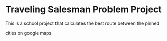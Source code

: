 # Traveling Salesman Problem Project

This is a school project that calculates the best route between the pinned

cities on google maps.
